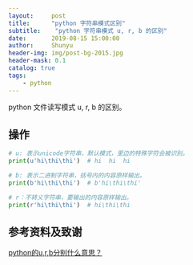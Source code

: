 ```yaml
---
layout:     post
title:      "python 字符串模式区别"
subtitle:    "python 字符串模式 u, r, b 的区别"
date:       2019-08-15 15:00:00
author:     Shunyu
header-img: img/post-bg-2015.jpg
header-mask: 0.1
catalog: true
tags:
    - python
---
```




python 文件读写模式 u, r, b 的区别。



## 操作

```python
# u: 表示unicode字符串，默认模式，里边的特殊字符会被识别。
print(u'hi\thi\thi')  # hi	hi	hi

# b: 表示二进制字符串，括号内的内容原样输出。
print(b'hi\thi\thi')  # b'hi\thi\thi'

# r：不转义字符串，要输出的内容原样输出。
print(r'hi\thi\thi')  # hi\thi\thi
```



## 参考资料及致谢

[python的u,r,b分别什么意思？](https://www.cnblogs.com/young233/p/11195577.html)

